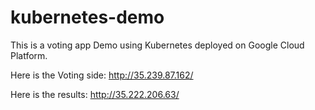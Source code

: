 # kubernetes-demo

This is a voting app Demo using Kubernetes deployed on Google Cloud Platform.

Here is the Voting side: http://35.239.87.162/

Here is the results: http://35.222.206.63/



